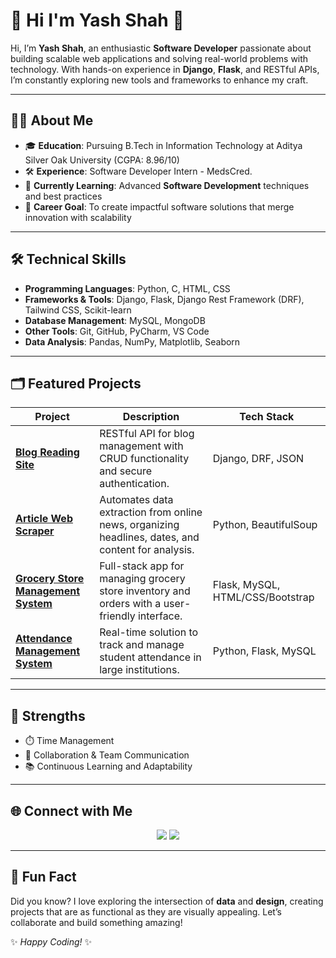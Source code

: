 # 🚀 Hi I'm Yash Shah 🌟

Hi, I’m **Yash Shah**, an enthusiastic **Software Developer** passionate about building scalable web applications and solving real-world problems with technology. With hands-on experience in **Django**, **Flask**, and RESTful APIs, I’m constantly exploring new tools and frameworks to enhance my craft.

---

## 🧑‍💻 About Me
- 🎓 **Education**: Pursuing B.Tech in Information Technology at Aditya Silver Oak University (CGPA: 8.96/10)
- 🛠️ **Experience**: Software Developer Intern - MedsCred.
- 🌱 **Currently Learning**: Advanced **Software Development** techniques and best practices
- 🎯 **Career Goal**: To create impactful software solutions that merge innovation with scalability

---

## 🛠️ Technical Skills
- **Programming Languages**: Python, C, HTML, CSS
- **Frameworks & Tools**: Django, Flask, Django Rest Framework (DRF), Tailwind CSS, Scikit-learn
- **Database Management**: MySQL, MongoDB
- **Other Tools**: Git, GitHub, PyCharm, VS Code
- **Data Analysis**: Pandas, NumPy, Matplotlib, Seaborn

---

## 🗂️ Featured Projects
| **Project**                           | **Description**                                                                                         | **Tech Stack**                   |
|---------------------------------------|---------------------------------------------------------------------------------------------------------|-----------------------------------|
| **[Blog Reading Site](#)**            | RESTful API for blog management with CRUD functionality and secure authentication.                      | Django, DRF, JSON                |
| **[Article Web Scraper](#)**          | Automates data extraction from online news, organizing headlines, dates, and content for analysis.      | Python, BeautifulSoup            |
| **[Grocery Store Management System](#)** | Full-stack app for managing grocery store inventory and orders with a user-friendly interface.          | Flask, MySQL, HTML/CSS/Bootstrap |
| **[Attendance Management System](#)** | Real-time solution to track and manage student attendance in large institutions.                        | Python, Flask, MySQL             |

---

## 🌟 Strengths
- ⏱️ Time Management
- 🤝 Collaboration & Team Communication
- 📚 Continuous Learning and Adaptability

---

## 🌐 Connect with Me
<p align="center">
  <a href="https://linkedin.com/in/yashshah-it"><img src="https://img.shields.io/badge/LinkedIn-Connect-blue?style=for-the-badge&logo=linkedin" /></a>
  <a href="mailto:yashshah2774@gmail.com"><img src="https://img.shields.io/badge/Email-Say_Hi-red?style=for-the-badge&logo=gmail" /></a>
</p>

---

## 🎉 Fun Fact
Did you know? I love exploring the intersection of **data** and **design**, creating projects that are as functional as they are visually appealing. Let’s collaborate and build something amazing!

✨ *Happy Coding!* ✨
